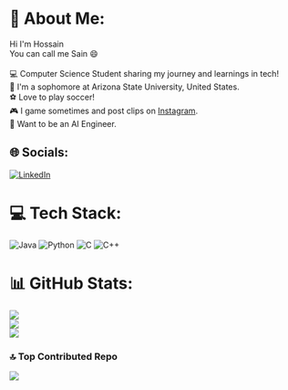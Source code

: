 

# 👾 About Me:
Hi I'm Hossain<br>You can call me Sain 😄<br><br>💻 Computer Science Student sharing my journey and learnings in tech!<br>🏫 I'm a sophomore at Arizona State University, United States.<br>⚽ Love to play soccer!<br>🎮 I game sometimes and post clips on [Instagram](https://www.instagram.com/thegamingsain/).<br>💭 Want to be an AI Engineer.


## 🌐 Socials:
[![LinkedIn](https://img.shields.io/badge/LinkedIn-%230077B5.svg?logo=linkedin&logoColor=white)](https://linkedin.com/in/sa33inn) 

# 💻 Tech Stack:
![Java](https://img.shields.io/badge/java-%23ED8B00.svg?style=for-the-badge&logo=openjdk&logoColor=white) ![Python](https://img.shields.io/badge/python-3670A0?style=for-the-badge&logo=python&logoColor=ffdd54) ![C](https://img.shields.io/badge/c-%2300599C.svg?style=for-the-badge&logo=c&logoColor=white) ![C++](https://img.shields.io/badge/c++-%2300599C.svg?style=for-the-badge&logo=c%2B%2B&logoColor=white)
# 📊 GitHub Stats:
![](https://github-readme-stats.vercel.app/api?username=sain4521&theme=dark&hide_border=false&include_all_commits=false&count_private=false)<br/>
![](https://github-readme-streak-stats.herokuapp.com/?user=sain4521&theme=dark&hide_border=false)<br/>
![](https://github-readme-stats.vercel.app/api/top-langs/?username=sain4521&theme=dark&hide_border=false&include_all_commits=false&count_private=false&layout=compact)

### 🔝 Top Contributed Repo
![](https://github-contributor-stats.vercel.app/api?username=sain4521&limit=5&theme=dark&combine_all_yearly_contributions=true)

<!-- Proudly created with GPRM ( https://gprm.itsvg.in ) -->
